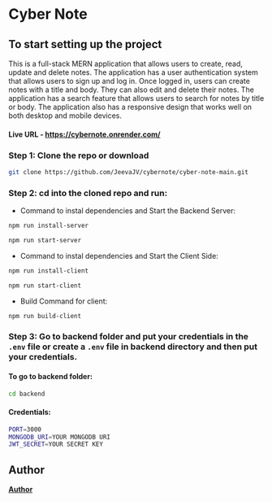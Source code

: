 # Cyber Note

## To start setting up the project
This is a full-stack MERN application that allows users to create, read, update and delete notes. The application has a user authentication system that allows users to sign up and log in. Once logged in, users can create notes with a title and body. They can also edit and delete their notes. The application has a search feature that allows users to search for notes by title or body. The application also has a responsive design that works well on both desktop and mobile devices.

#### Live URL - https://cybernote.onrender.com/


### Step 1: Clone the repo or download

```bash
git clone https://github.com/JeevaJV/cybernote/cyber-note-main.git
```

### Step 2: cd into the cloned repo and run:

* Command to instal dependencies and Start the Backend Server:
```bash
npm run install-server
```
```bash
npm run start-server
```
* Command to instal dependencies and Start the Client Side:
```bash
npm run install-client
```
```bash
npm run start-client
```
* Build Command for client:
```bash
npm run build-client
```

### Step 3: Go to backend folder and put your credentials in the `.env` file or create a `.env` file in backend directory and then put your credentials.

#### To go to backend folder:
```bash
cd backend
```
#### Credentials:
```bash
PORT=3000
MONGODB_URI=YOUR MONGODB URI
JWT_SECRET=YOUR SECRET KEY
```
## Author
[**Author**](https://github.com/JeevaJV)
